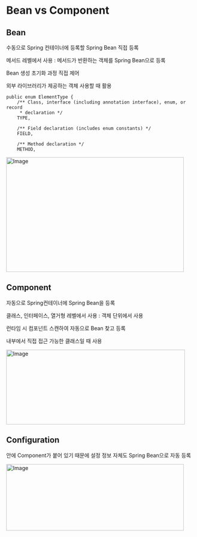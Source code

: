 # Bean vs Component

## Bean

수동으로 Spring 컨테이너에 등록할 Spring Bean 직접 등록

메서드 레벨에서 사용 : 메서드가 반환하는 객체를 Spring Bean으로 등록

Bean 생성 초기화 과정 직접 제어

외부 라이브러리가 제공하는 객체 사용할 때 활용

```
public enum ElementType {
    /** Class, interface (including annotation interface), enum, or record
     * declaration */
    TYPE,

    /** Field declaration (includes enum constants) */
    FIELD,

    /** Method declaration */
    METHOD,

```

<img width="474" height="307" alt="Image" src="https://github.com/user-attachments/assets/0eae2bf2-36d2-4626-aba5-7538d127b099" />

## Component

자동으로 Spring컨테이너에 Spring Bean을 등록

클래스, 인터페이스, 열거형 레벨에서 사용 : 객체 단위에서 사용

런타임 시 컴포넌트 스캔하여 자동으로 Bean 찾고 등록

내부에서 직접 접근 가능한 클래스일 때 사용

<img width="477" height="200" alt="Image" src="https://github.com/user-attachments/assets/7296f9c8-9d55-436d-9441-5c04e942f540" />

## Configuration

안에 Component가 붙어 있기 때문에 설정 정보 자체도 Spring Bean으로 자동 등록

<img width="474" height="178" alt="Image" src="https://github.com/user-attachments/assets/18c85504-fb87-4d81-a4e7-d0e70535a7c1" />
